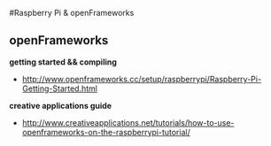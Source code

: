#Raspberry Pi & openFrameworks

## openFrameworks
**getting started && compiling** <br />

*	<http://www.openframeworks.cc/setup/raspberrypi/Raspberry-Pi-Getting-Started.html>

**creative applications guide** <br />

*	<http://www.creativeapplications.net/tutorials/how-to-use-openframeworks-on-the-raspberrypi-tutorial/>

